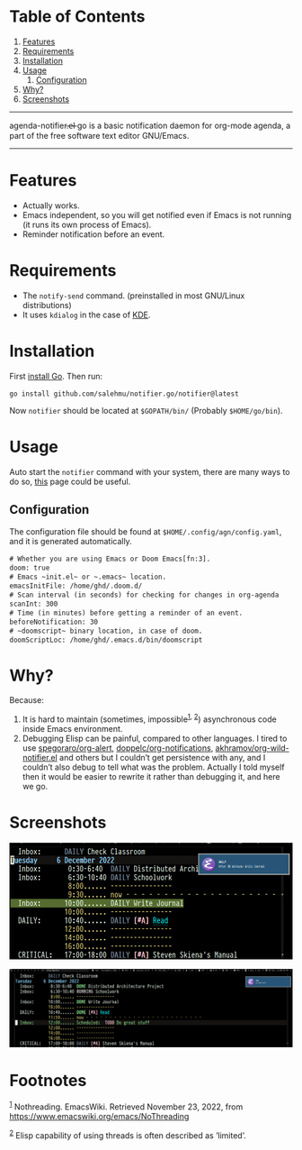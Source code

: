 
# Table of Contents

1.  [Features](#orgb8b8abd)
2.  [Requirements](#org835db79)
3.  [Installation](#orge3d17e0)
4.  [Usage](#org335c23a)
    1.  [Configuration](#orgf9ec16f)
5.  [Why?](#org1f6776a)
6.  [Screenshots](#orge678d89)

---

agenda-notifier.̶e̶l̶ go is a basic notification daemon for org-mode agenda, a part of the free software text
editor GNU/Emacs.

---


<a id="orgb8b8abd"></a>

# Features

-   Actually works.
-   Emacs independent, so you will get notified even if Emacs is not running (it
    runs its own process of Emacs).
-   Reminder notification before an event.


<a id="org835db79"></a>

# Requirements

-   The `notify-send` command. (preinstalled in most GNU/Linux distributions)
-   It uses `kdialog` in the case of [KDE](https://kde.org/).


<a id="orge3d17e0"></a>

# Installation

First [install Go](https://go.dev/doc/install). Then run:

    go install github.com/salehmu/notifier.go/notifier@latest

Now `notifier` should be located at `$GOPATH/bin/` (Probably `$HOME/go/bin`).


<a id="org335c23a"></a>

# Usage

Auto start the `notifier` command with your system, there are many ways to do so, [this](https://wiki.archlinux.org/title/autostarting) page
could be useful.


<a id="orgf9ec16f"></a>

## Configuration

The configuration file should be found at `$HOME/.config/agn/config.yaml`, and
it is generated automatically.

    # Whether you are using Emacs or Doom Emacs[fn:3].
    doom: true
    # Emacs ~init.el~ or ~.emacs~ location.
    emacsInitFile: /home/ghd/.doom.d/
    # Scan interval (in seconds) for checking for changes in org-agenda
    scanInt: 300
    # Time (in minutes) before getting a reminder of an event.
    beforeNotification: 30
    # ~doomscript~ binary location, in case of doom.
    doomScriptLoc: /home/ghd/.emacs.d/bin/doomscript


<a id="org1f6776a"></a>

# Why?

Because:

1.  It is hard to maintain (sometimes, impossible<sup><a id="fnr.1" class="footref" href="#fn.1" role="doc-backlink">1</a></sup><sup>, </sup><sup><a id="fnr.2" class="footref" href="#fn.2" role="doc-backlink">2</a></sup>) asynchronous code inside Emacs environment.
2.  Debugging Elisp can be painful, compared to other languages. I tired to use
    [spegoraro/org-alert](https://github.com/spegoraro/org-alert), [doppelc/org-notifications](https://github.com/doppelc/org-notifications), [akhramov/org-wild-notifier.el](https://github.com/akhramov/org-wild-notifier.el) and others
    but I couldn&rsquo;t get persistence with any, and I couldn&rsquo;t also debug to tell what was the
    problem. Actually I told myself then it would be easier to rewrite it rather
    than debugging it, and here we go.


<a id="orge678d89"></a>

# Screenshots

![img](examples/reminder.png)

![img](examples/imedite.png)


# Footnotes

<sup><a id="fn.1" href="#fnr.1">1</a></sup> Nothreading. EmacsWiki. Retrieved November 23, 2022, from <https://www.emacswiki.org/emacs/NoThreading>

<sup><a id="fn.2" href="#fnr.2">2</a></sup> Elisp capability of using threads is often described as &rsquo;limited&rsquo;.
